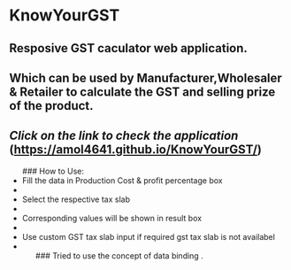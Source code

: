 # KnowYourGST
## Resposive GST caculator web application.
## Which can be used by Manufacturer,Wholesaler & Retailer to calculate the GST and selling prize of the product.
## ***Click on the link to check the application*** (https://amol4641.github.io/KnowYourGST/)
<ul>
  ### How to Use:
<li> Fill the data in Production Cost & profit percentage box <li>
  <li>Select the respective tax slab <li>
  <li>Corresponding values will be shown in result box <li>
  <li>Use custom GST tax slab input if required gst tax slab is not availabel <li>
<ul>
### Tried to use the concept of data binding   .
